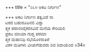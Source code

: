 +++
title = "೦೩೪ ಅಕಟ ನಿರ್ಗುಣ"

+++
ಅಕಟ ನಿರ್ಗುಣ ತತ್ವವಿದೆ ನಾ  
ಟಕದ ಬಹುರೂಪಿನಲಿ ವಿಶ್ವಾ  
ತ್ಮಕ ಪರಾನಂದೈಕರಸವಿದೆ ಮನೆಯ ಕೇರಿಯಲಿ  
ಪ್ರಕಟ ಮಾಯಾ ಗುಪ್ತ ಪರಮಾ  
ತ್ಮಕ ಮಹಾನಿಧಿ ಸಭೆಯೊಳಿರುತಿರೆ  
ವಿಕಳ ಮತಿಗಳು ವೀಚುಗೆಡುವರು ಶಿವ ಶಿವಾಯೆಂದ    ॥34॥